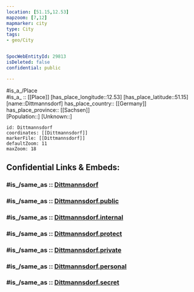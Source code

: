 ```yaml
---
location: [51.15,12.53] 
mapzoom: [7,12] 
mapmarker: city 
type: City
tags:
- geo/City


SpocWebEntityId: 29813
isDeleted: false
confidential: public

---
```

#is_a_/Place  
#is_a_ :: [[Place]] 
[has_place_longitude::12.53] 
[has_place_latitude::51.15] 
[name::Dittmannsdorf] 
has_place_country:: [[Germany]]  
has_place_province:: [[Sachsen]]  
[Population::] 
[Unknown::] 


```leaflet
id: Dittmannsdorf
coordinates: [[Dittmannsdorf]] 
markerFile: [[Dittmannsdorf]] 
defaultZoom: 11 
maxZoom: 18
```


## Confidential Links & Embeds: 

### #is_/same_as :: [Dittmannsdorf](/_Standards/Earth/Continent/Europe/Europe~Central/Germany/Germany~East/Sachsen/counties~Sachsen/Leipzig/cities~Leipzig/Kitzscher/City/Dittmannsdorf.md) 

### #is_/same_as :: [Dittmannsdorf.public](/_public/Earth/Continent/Europe/Europe~Central/Germany/Germany~East/Sachsen/counties~Sachsen/Leipzig/cities~Leipzig/Kitzscher/City/Dittmannsdorf.public.md) 

### #is_/same_as :: [Dittmannsdorf.internal](/_internal/Earth/Continent/Europe/Europe~Central/Germany/Germany~East/Sachsen/counties~Sachsen/Leipzig/cities~Leipzig/Kitzscher/City/Dittmannsdorf.internal.md) 

### #is_/same_as :: [Dittmannsdorf.protect](/_protect/Earth/Continent/Europe/Europe~Central/Germany/Germany~East/Sachsen/counties~Sachsen/Leipzig/cities~Leipzig/Kitzscher/City/Dittmannsdorf.protect.md) 

### #is_/same_as :: [Dittmannsdorf.private](/_private/Earth/Continent/Europe/Europe~Central/Germany/Germany~East/Sachsen/counties~Sachsen/Leipzig/cities~Leipzig/Kitzscher/City/Dittmannsdorf.private.md) 

### #is_/same_as :: [Dittmannsdorf.personal](/_personal/Earth/Continent/Europe/Europe~Central/Germany/Germany~East/Sachsen/counties~Sachsen/Leipzig/cities~Leipzig/Kitzscher/City/Dittmannsdorf.personal.md) 

### #is_/same_as :: [Dittmannsdorf.secret](/_secret/Earth/Continent/Europe/Europe~Central/Germany/Germany~East/Sachsen/counties~Sachsen/Leipzig/cities~Leipzig/Kitzscher/City/Dittmannsdorf.secret.md)

